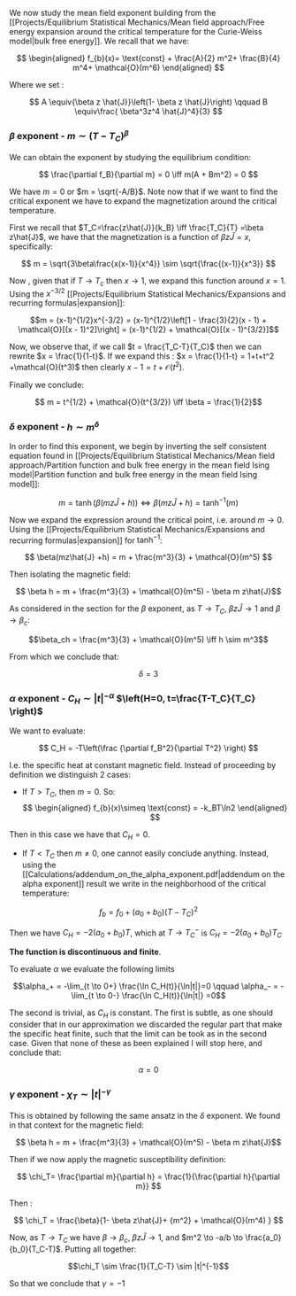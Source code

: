 We now study the mean field exponent building from the [[Projects/Equilibrium Statistical Mechanics/Mean field approach/Free energy expansion around the critical temperature for the Curie-Weiss model|bulk free energy]].
We recall that we have:

$$
\begin{aligned}
f_{b}(x)= \text{const} + \frac{A}{2} m^2+ \frac{B}{4} m^4+ \mathcal{O}(m^6)
\end{aligned}
$$

Where we set :

$$ A \equiv{\beta z \hat{J}}\left(1- \beta z \hat{J}\right) \qquad B \equiv\frac{ \beta^3z^4 \hat{J}^4}{3} $$

### $\beta$ exponent - $m \sim (T-T_C)^{\beta}$

We can obtain the exponent by studying the equilibrium condition:

$$ \frac{\partial f_B}{\partial m} = 0 \iff m(A + Bm^2) = 0 $$

We have $m=0$ or $m = \sqrt{-A/B}$. 
Note now that if we want to find the critical exponent we have to expand the magnetization around the critical temperature. 

First we recall that $T_C=\frac{z\hat{J}}{k_B} \iff \frac{T_C}{T} =\beta z\hat{J}$, we have that the magnetization is a function of $\beta z\hat{J}=x$, specifically: 

$$ m = \sqrt{3\beta\frac{x(x-1)}{x^4}} \sim \sqrt{\frac{(x-1)}{x^3}} $$

Now , given that if $T \to T_c$ then $x\to 1$, we expand this function around $x=1$. Using the $x^{-3/2}$ [[Projects/Equilibrium Statistical Mechanics/Expansions and recurring formulas|expansion]]:

$$m = (x-1)^{1/2}x^{-3/2} = (x-1)^{1/2}\left[1 - \frac{3}{2}(x - 1) + \mathcal{O}[(x - 1)^2]\right] = (x-1)^{1/2} + \mathcal{O}[(x - 1)^{3/2}]$$

Now, we observe that, if we call $t = \frac{T_C-T}{T_C}$ then we can rewrite $x = \frac{1}{1-t}$.
If we expand this : $x = \frac{1}{1-t} = 1+t+t^2 +\mathcal{O}(t^3)$ then clearly $x-1 = t +\mathcal{O}(t^2)$.

Finally we conclude:

$$ m = t^{1/2} + \mathcal{O}(t^{3/2}) \iff \beta = \frac{1}{2}$$

### $\delta$ exponent - $h \sim m^{\delta}$

In order to find this exponent, we begin by inverting the self consistent equation found in [[Projects/Equilibrium Statistical Mechanics/Mean field approach/Partition function and bulk free energy in the mean field Ising model|Partition function and bulk free energy in the mean field Ising model]]:

$$  m = \tanh(\beta(mz\hat{J} +h)) \iff\beta(mz\hat{J} +h) = \tanh^{-1}(m)  $$

Now we expand the expression around the critical point, i.e. around $m \to 0$. Using the [[Projects/Equilibrium Statistical Mechanics/Expansions and recurring formulas|expansion]] for $\tanh^{-1}$:

$$ \beta(mz\hat{J} +h) = m + \frac{m^3}{3} + \mathcal{O}(m^5) $$

Then isolating the magnetic field:

$$ \beta h = m + \frac{m^3}{3} + \mathcal{O}(m^5) - \beta m z\hat{J}$$

As considered in the section for the $\beta$ exponent, as $T \to T_C$,  $\beta z\hat{J}\to 1$ and $\beta\to \beta_c$:

$$\beta_ch = \frac{m^3}{3} + \mathcal{O}(m^5) \iff h \sim m^3$$

From which we conclude that: 

$$ \delta = 3 $$

### $\alpha$ exponent - $C_H \sim |t|^{-\alpha}$ $\left(H=0, t=\frac{T-T_C}{T_C} \right)$

We want to evaluate:

$$ C_H = -T\left(\frac {\partial f_B^2}{\partial T^2} \right) $$

I.e. the specific heat at constant magnetic field. Instead of proceeding by definition we distinguish 2 cases:

- If $T>T_C$, then $m = 0$. So:
$$
\begin{aligned}
f_{b}(x)\simeq \text{const} = -k_BT\ln2 
\end{aligned}
$$

Then in this case we have that $C_H = 0$. 
- If $T<T_C$ then $m \neq 0$, one cannot easily conclude anything. Instead, using the [[Calculations/addendum_on_the_alpha_exponent.pdf|addendum on the alpha exponent]] result we write in the neighborhood of the critical temperature:

$$ f_b = f_0 +(a_0
+b_0)(T-T_C)^2  $$

Then we have $C_H=-2(a_0+b_0)T$, which at $T\to T_C^-$ is $C_H=-2(a_0+b_0)T_C$ 

**The function is discontinuous and finite**.

To evaluate $\alpha$ we evaluate the following limits

$$\alpha_+ = -\lim_{t \to 0+} \frac{\ln C_H(t)}{\ln|t|}=0 \qquad \alpha_- = -\lim_{t \to 0-} \frac{\ln C_H(t)}{\ln|t|} =0$$

The second is trivial, as $C_H$ is constant. The first is subtle, as one should consider that in our approximation we discarded the regular part that make the specific heat finite, such that the limit can be took as in the second case. 
Given that none of these as been explained I will stop here, and conclude that:

$$ \alpha = 0 $$
### $\gamma$ exponent - $\chi_T \sim |t|^{-\gamma}$

This is obtained by following the same ansatz in the $\delta$ exponent.
We found in that context for the magnetic field:

$$ \beta h = m + \frac{m^3}{3} + \mathcal{O}(m^5) - \beta m z\hat{J}$$

Then if we now apply the magnetic susceptibility definition:

$$ \chi_T= \frac{\partial m}{\partial h} = \frac{1}{\frac{\partial h}{\partial m}} $$

Then :

$$ \chi_T = \frac{\beta}{1- \beta z\hat{J}+ {m^2} + \mathcal{O}(m^4) } $$

Now, as $T \to T_C$ we have $\beta\to\beta_c$, $\beta z\hat{J} \to 1$,  and $m^2 \to -a/b \to \frac{a_0}{b_0}(T_C-T)$.
Putting all together:

$$\chi_T \sim \frac{1}{T_C-T} \sim |t|^{-1}$$

So that we conclude that $\gamma = -1$